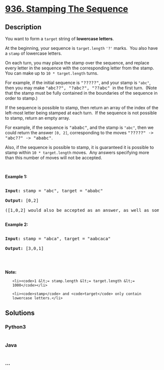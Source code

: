 # [936. Stamping The Sequence](https://leetcode.com/problems/stamping-the-sequence)

## Description
<p>You want to form a <code>target</code>&nbsp;string of <strong>lowercase letters</strong>.</p>



<p>At the beginning, your sequence is <code>target.length</code>&nbsp;<code>&#39;?&#39;</code> marks.&nbsp; You also have a <code>stamp</code>&nbsp;of lowercase letters.</p>



<p>On each turn, you may place the stamp over the sequence, and replace every letter in the sequence with the corresponding letter from the stamp.&nbsp; You can make up to <code>10 * target.length</code> turns.</p>



<p>For example, if the initial sequence is <font face="monospace">&quot;?????&quot;</font>, and your stamp is <code>&quot;abc&quot;</code>,&nbsp; then you may make <font face="monospace">&quot;abc??&quot;, &quot;?abc?&quot;, &quot;??abc&quot;&nbsp;</font>in the first turn.&nbsp; (Note that the stamp must be fully contained in the boundaries of the sequence in order to stamp.)</p>



<p>If the sequence is possible to stamp, then return an array of&nbsp;the index of the left-most letter being stamped at each turn.&nbsp; If the sequence is not possible to stamp, return an empty array.</p>



<p>For example, if the sequence is <font face="monospace">&quot;ababc&quot;</font>, and the stamp is <code>&quot;abc&quot;</code>, then we could return the answer <code>[0, 2]</code>, corresponding to the moves <font face="monospace">&quot;?????&quot; -&gt; &quot;abc??&quot; -&gt; &quot;ababc&quot;</font>.</p>



<p>Also, if the sequence is possible to stamp, it is guaranteed it is possible to stamp within <code>10 * target.length</code>&nbsp;moves.&nbsp; Any answers specifying more than this number of moves&nbsp;will not be accepted.</p>



<p>&nbsp;</p>



<p><strong>Example 1:</strong></p>



<pre>

<strong>Input: </strong>stamp = <span id="example-input-1-1">&quot;abc&quot;</span>, target = <span id="example-input-1-2">&quot;ababc&quot;</span>

<strong>Output: </strong><span id="example-output-1">[0,2]</span>

([1,0,2] would also be accepted as an answer, as well as some other answers.)

</pre>



<div>

<p><strong>Example 2:</strong></p>



<pre>

<strong>Input: </strong>stamp = <span id="example-input-2-1">&quot;</span><span id="example-input-2-2">abca</span><span>&quot;</span>, target = <span id="example-input-2-2">&quot;</span><span>aabcaca&quot;</span>

<strong>Output: </strong><span id="example-output-2">[3,0,1]</span>

</pre>



<div>

<p>&nbsp;</p>



<p><strong>Note:</strong></p>

</div>

</div>



<ol>

	<li><code>1 &lt;= stamp.length &lt;= target.length &lt;= 1000</code></li>

	<li><code>stamp</code> and <code>target</code> only contain lowercase letters.</li>

</ol>


## Solutions


<!-- tabs:start -->

### **Python3**

```python

```

### **Java**

```java

```

### **...**
```

```

<!-- tabs:end -->